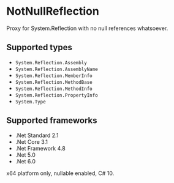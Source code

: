 # NotNullReflection

Proxy for System.Reflection with no null references whatsoever.

## Supported types

+ `System.Reflection.Assembly`
+ `System.Reflection.AssemblyName`
+ `System.Reflection.MemberInfo`
+ `System.Reflection.MethodBase`
+ `System.Reflection.MethodInfo`
+ `System.Reflection.PropertyInfo`
+ `System.Type`

## Supported frameworks

+ .Net Standard 2.1
+ .Net Core 3.1
+ .Net Framework 4.8
+ .Net 5.0
+ .Net 6.0

x64 platform only, nullable enabled, C# 10.



